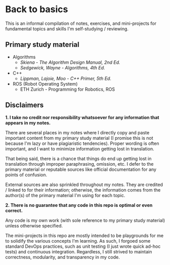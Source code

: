 # Back to basics

This is an informal compilation of notes, exercises, and mini-projects for fundamental topics and skills I'm self-studying / reviewing.

## Primary study material

- Algorithms
    - *Skiena - The Algorithm Design Manual, 2nd Ed.*
    - *Sedgewick, Wayne - Algorithms, 4th Ed.*
- C++
    - *Lippman, Lajoie, Moo - C++ Primer, 5th Ed.*
- ROS (Robot Operating System)
    - ETH Zurich - Programming for Robotics, ROS


## Disclaimers

**1. I take no credit nor responsibility whatsoever for any information that appears in my notes.**

There are several places in my notes where I directly copy and paste important content from my primary study material (I promise this is not because I'm lazy or have plagiaristic tendencies). Proper wording is often important, and I want to minimize information getting lost in translation. 

That being said, there is a chance that things do end up getting lost in translation through improper paraphrasing, omission, etc. I defer to the primary material or reputable sources like official documentation for any points of confusion.

External sources are also sprinkled throughout my notes. They are credited / linked to for their information; otherwise, the information comes from the author(s) of the primary material I'm using for each topic.

**2. There is no guarantee that any code in this repo is optimal or even correct.**

Any code is my own work (with sole reference to my primary study material) unless otherwise specified.

The mini-projects in this repo are mostly intended to be playgrounds for me to solidify the various concepts I'm learning. As such, I forgoed some standard DevOps practices, such as unit testing (I just wrote quick ad-hoc tests) and continuous integration. Regardless, I still strived to maintain correctness, modularity, and transparency in my code.
